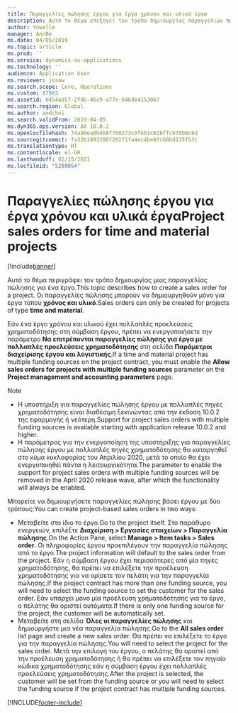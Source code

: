```yaml
---
title: Παραγγελίες πώλησης έργου για έργα χρόνου και υλικά έργα
description: Αυτό το θέμα επεξηγεί τον τρόπο δημιουργίας παραγγελιών πώλησης βάσει έργου για έργα χρόνου και υλικά έργα.
author: Yowelle
manager: AnnBe
ms.date: 04/05/2019
ms.topic: article
ms.prod: ''
ms.service: dynamics-ax-applications
ms.technology: ''
audience: Application User
ms.reviewer: josaw
ms.search.scope: Core, Operations
ms.custom: 87983
ms.assetid: b454ad57-2fd6-46c9-a77e-646de4153067
ms.search.region: Global
ms.author: andchoi
ms.search.validFrom: 2019-04-05
ms.dyn365.ops.version: AX 10.0.2
ms.openlocfilehash: 74a90ea0bdb8f760273c0f6b1c61bffcb70b6c8d
ms.sourcegitcommit: fa32b1893286f20271fa4ec4be8fc68bd135f53c
ms.translationtype: HT
ms.contentlocale: el-GR
ms.lasthandoff: 02/15/2021
ms.locfileid: "5289054"
---
```

# <a name="project-sales-orders-for-time-and-material-projects"></a><span data-ttu-id="a7334-103">Παραγγελίες πώλησης έργου για έργα χρόνου και υλικά έργα</span><span class="sxs-lookup"><span data-stu-id="a7334-103">Project sales orders for time and material projects</span></span>

[!include[banner](../includes/banner.md)]

<span data-ttu-id="a7334-104">Αυτό το θέμα περιγράφει τον τρόπο δημιουργίας μιας παραγγελίας πώλησης για ένα έργο.</span><span class="sxs-lookup"><span data-stu-id="a7334-104">This topic describes how to create a sales order for a project.</span></span> <span data-ttu-id="a7334-105">Οι παραγγελίες πώλησης μπορούν να δημιουργηθούν μόνο για έργα τύπου **χρόνος και υλικό**.</span><span class="sxs-lookup"><span data-stu-id="a7334-105">Sales orders can only be created for projects of type **time and material**.</span></span>

<span data-ttu-id="a7334-106">Εάν ένα έργο χρόνου και υλικού έχει πολλαπλές προελεύσεις χρηματοδότησης στη σύμβαση έργου, πρέπει να ενεργοποιήσετε την παράμετρο **Να επιτρέπονται παραγγελίες πώλησης για έργα με πολλαπλές προελεύσεις χρηματοδότησης** στη σελίδα **Παράμετροι διαχείρισης έργου και λογιστικής**.</span><span class="sxs-lookup"><span data-stu-id="a7334-106">If a time and material project has multiple funding sources on the project contract, you must enable the **Allow sales orders for projects with multiple funding sources** parameter on the **Project management and accounting parameters** page.</span></span> 

> [!NOTE]
> - <span data-ttu-id="a7334-107">Η υποστήριξη για παραγγελίες πώλησης έργου με πολλαπλές πηγές χρηματοδότησης είναι διαθέσιμη ξεκινώντας από την έκδοση 10.0.2 της εφαρμογής ή νεότερη.</span><span class="sxs-lookup"><span data-stu-id="a7334-107">Support for project sales orders with multiple funding sources is available starting with application release 10.0.2 and higher.</span></span>
> - <span data-ttu-id="a7334-108">Η παράμετρος για την ενεργοποίηση της υποστήριξης για παραγγελίες πώλησης έργου με πολλαπλές πηγές χρηματοδότησης θα καταργηθεί στο κύμα κυκλοφορίας του Απριλίου 2020, μετά το οποίο θα έχει ενεργοποιηθεί πάντα η λειτουργικότητα.</span><span class="sxs-lookup"><span data-stu-id="a7334-108">The parameter to enable the support for project sales orders with multiple funding sources will be removed in the April 2020 release wave, after which the functionality will always be enabled.</span></span>

<span data-ttu-id="a7334-109">Μπορείτε να δημιουργήσετε παραγγελίες πώλησης βάσει έργου με δύο τρόπους:</span><span class="sxs-lookup"><span data-stu-id="a7334-109">You can create project-based sales orders in two ways:</span></span>

- <span data-ttu-id="a7334-110">Μεταβείτε στο ίδιο το έργο.</span><span class="sxs-lookup"><span data-stu-id="a7334-110">Go to the project itself.</span></span> <span data-ttu-id="a7334-111">Στο παράθυρο ενεργειών, επιλέξτε **Διαχείριση > Εργασίες στοιχείων > Παραγγελία πώλησης**.</span><span class="sxs-lookup"><span data-stu-id="a7334-111">On the Action Pane, select **Manage > Item tasks > Sales order**.</span></span> <span data-ttu-id="a7334-112">Οι πληροφορίες έργου προεπιλέγουν την παραγγελία πώλησης από το έργο.</span><span class="sxs-lookup"><span data-stu-id="a7334-112">The project information will default to the sales order from the project.</span></span> <span data-ttu-id="a7334-113">Εάν η σύμβαση έργου έχει περισσότερες από μία πηγές χρηματοδότησης, θα πρέπει να επιλέξετε την προέλευση χρηματοδότησης για να ορίσετε τον πελάτη για την παραγγελία πώλησης.</span><span class="sxs-lookup"><span data-stu-id="a7334-113">If the project contract has more than one funding source, you will need to select the funding source to set the customer for the sales order.</span></span> <span data-ttu-id="a7334-114">Εάν υπάρχει μόνο μία προέλευση χρηματοδότησης για το έργο, ο πελάτης θα οριστεί αυτόματα.</span><span class="sxs-lookup"><span data-stu-id="a7334-114">If there is only one funding source for the project, the customer will be automatically set.</span></span>
- <span data-ttu-id="a7334-115">Μεταβείτε στη σελίδα **Όλες οι παραγγελίες πώλησης** και δημιουργήστε μια νέα παραγγελία πώλησης.</span><span class="sxs-lookup"><span data-stu-id="a7334-115">Go to the **All sales order** list page and create a new sales order.</span></span> <span data-ttu-id="a7334-116">Θα πρέπει να επιλέξετε το έργο για την παραγγελία πώλησης.</span><span class="sxs-lookup"><span data-stu-id="a7334-116">You will need to select the project for the sales order.</span></span> <span data-ttu-id="a7334-117">Μετά την επιλογή του έργου, ο πελάτης θα οριστεί από την προέλευση χρηματοδότησης ή θα πρέπει να επιλέξετε τον πηγαίο κώδικα χρηματοδότησης εάν η σύμβαση έργου έχει πολλαπλές προελεύσεις χρηματοδότησης.</span><span class="sxs-lookup"><span data-stu-id="a7334-117">After the project is selected, the customer will be set from the funding source or you will need to select the funding source if the project contract has multiple funding sources.</span></span>



[!INCLUDE[footer-include](../includes/footer-banner.md)]